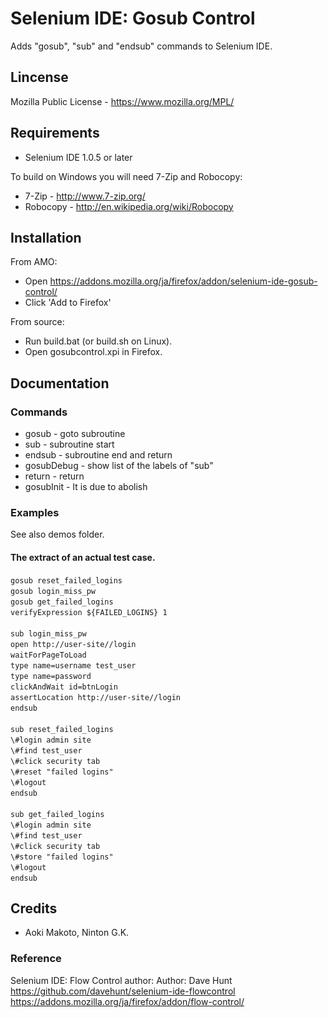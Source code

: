 # Selenium IDE: Gosub Control

Adds "gosub", "sub" and "endsub" commands to Selenium IDE.

## Lincense

Mozilla Public License - https://www.mozilla.org/MPL/

## Requirements

* Selenium IDE 1.0.5 or later
 
To build on Windows you will need 7-Zip and Robocopy:

* 7-Zip - http://www.7-zip.org/
* Robocopy - http://en.wikipedia.org/wiki/Robocopy

## Installation

From AMO:

* Open https://addons.mozilla.org/ja/firefox/addon/selenium-ide-gosub-control/
* Click 'Add to Firefox'

From source:

* Run build.bat (or build.sh on Linux).
* Open gosubcontrol.xpi in Firefox.

## Documentation

### Commands

* gosub - goto subroutine
* sub - subroutine start
* endsub - subroutine end and return
* gosubDebug - show list of the labels of "sub"
* return - return
* gosubInit - It is due to abolish

### Examples

See also demos folder.

#### The extract of an actual test case. 

    gosub reset_failed_logins　　
    gosub login_miss_pw　　
    gosub get_failed_logins　　
    verifyExpression ${FAILED_LOGINS} 1　　
    　　
    sub login_miss_pw　　
    open http://user-site//login　　
    waitForPageToLoad　　
    type name=username test_user　　
    type name=password　　
    clickAndWait id=btnLogin　　
    assertLocation http://user-site//login　　
    endsub　　
    　　
    sub reset_failed_logins　　
    \#login admin site　　
    \#find test_user　　
    \#click security tab　　
    \#reset "failed logins"　　
    \#logout　　
    endsub　　
    　　
    sub get_failed_logins　　
    \#login admin site　　
    \#find test_user　　
    \#click security tab　　
    \#store "failed logins"　　
    \#logout　　
    endsub　　

## Credits

* Aoki Makoto, Ninton G.K.

### Reference

Selenium IDE: Flow Control
author: Author: Dave Hunt
https://github.com/davehunt/selenium-ide-flowcontrol
https://addons.mozilla.org/ja/firefox/addon/flow-control/

